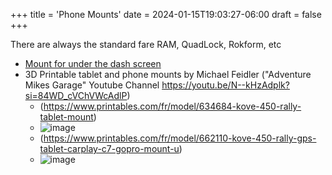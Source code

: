 +++
title = 'Phone Mounts'
date = 2024-01-15T19:03:27-06:00
draft = false
+++

There are always the standard fare RAM, QuadLock, Rokform, etc

- [Mount for under the dash screen](https://www.kovemotousa.com/store/p/450-rally-accessory-light-mount-bar-ymlnz-hlw5k-ldhj8)
- 3D Printable tablet and phone mounts by Michael Feidler ("Adventure Mikes Garage" Youtube Channel https://youtu.be/N--kHzAdplk?si=84WD_cVChVWcAdlP)
  - (https://www.printables.com/fr/model/634684-kove-450-rally-tablet-mount)
  -   ![image](https://github.com/flamingm0e/koverally.info/assets/157621696/aafce769-34a3-45e2-9e7a-aad0811786c4)
  - (https://www.printables.com/fr/model/662110-kove-450-rally-gps-tablet-carplay-c7-gopro-mount-u)
  -   ![image](https://github.com/flamingm0e/koverally.info/assets/157621696/65c7f767-81a8-4ed8-b0bf-8df1a98b64d7)

 

